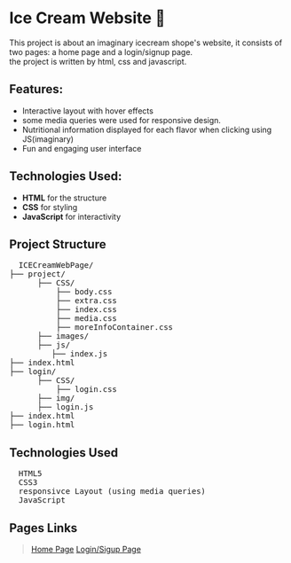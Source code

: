 # Ice Cream Website 🍦

This project is about an imaginary icecream shope's website, it consists of two pages: a home page and a login/signup page.<br>
the project is written by html, css and javascript.

## Features:
- Interactive layout with hover effects
- some media queries were used for responsive design.
- Nutritional information displayed for each flavor when clicking using JS(imaginary)
- Fun and engaging user interface

## Technologies Used:
- **HTML** for the structure
- **CSS** for styling
- **JavaScript** for interactivity

## Project Structure
<pre>
  ICECreamWebPage/
├── project/
      ├── CSS/
          ├── body.css
          ├── extra.css
          ├── index.css
          ├── media.css
          ├── moreInfoContainer.css
      ├── images/
      ├── js/
         ├── index.js
├── index.html
├── login/
      ├── CSS/
          ├── login.css
      ├── img/
      ├── login.js
├── index.html
├── login.html
</pre>

## Technologies Used
<pre>
  HTML5
  CSS3
  responsivce Layout (using media queries)
  JavaScript
</pre>

## Pages Links
 > [Home Page](https://malakmamer.github.io/ICECreamWebPage/)
 > [Login/Sigup Page](https://malakmamer.github.io/ICECreamWebPage/login.html)


